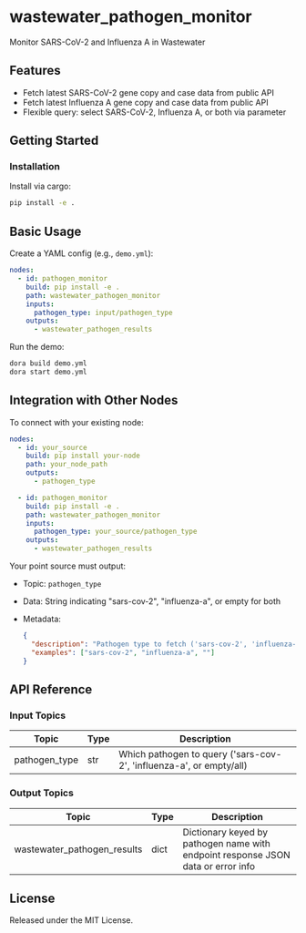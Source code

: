 # wastewater_pathogen_monitor

Monitor SARS-CoV-2 and Influenza A in Wastewater

## Features
- Fetch latest SARS-CoV-2 gene copy and case data from public API
- Fetch latest Influenza A gene copy and case data from public API
- Flexible query: select SARS-CoV-2, Influenza A, or both via parameter

## Getting Started

### Installation
Install via cargo:
```bash
pip install -e .
```

## Basic Usage

Create a YAML config (e.g., `demo.yml`):

```yaml
nodes:
  - id: pathogen_monitor
    build: pip install -e .
    path: wastewater_pathogen_monitor
    inputs:
      pathogen_type: input/pathogen_type
    outputs:
      - wastewater_pathogen_results
```

Run the demo:

```bash
dora build demo.yml
dora start demo.yml
```


## Integration with Other Nodes

To connect with your existing node:

```yaml
nodes:
  - id: your_source
    build: pip install your-node
    path: your_node_path
    outputs:
      - pathogen_type

  - id: pathogen_monitor
    build: pip install -e .
    path: wastewater_pathogen_monitor
    inputs:
      pathogen_type: your_source/pathogen_type
    outputs:
      - wastewater_pathogen_results
```

Your point source must output:

* Topic: `pathogen_type`
* Data: String indicating "sars-cov-2", "influenza-a", or empty for both
* Metadata:

  ```json
  {
    "description": "Pathogen type to fetch ('sars-cov-2', 'influenza-a', or empty/all)",
    "examples": ["sars-cov-2", "influenza-a", ""]
  }
  ```

## API Reference

### Input Topics

| Topic           | Type   | Description                                  |
| ---------------|--------|----------------------------------------------|
| pathogen_type   | str    | Which pathogen to query ('sars-cov-2', 'influenza-a', or empty/all)	|

### Output Topics

| Topic                       | Type  | Description                                                    |
|-----------------------------|-------|----------------------------------------------------------------|
| wastewater_pathogen_results | dict  | Dictionary keyed by pathogen name with endpoint response JSON data or error info |

## License

Released under the MIT License.
